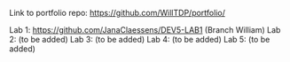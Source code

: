 Link to portfolio repo: https://github.com/WillTDP/portfolio/

Lab 1: https://github.com/JanaClaessens/DEV5-LAB1 (Branch William)
Lab 2: (to be added)
Lab 3: (to be added)
Lab 4: (to be added)
Lab 5: (to be added)
